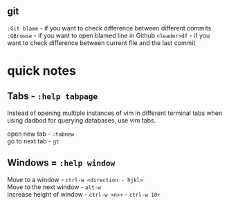 ## git

`:Git blame` - if you want to check difference between different commits  
`:GBrowse` - if you want to open blamed line in Github
`<leader>df` - if you want to check difference between current file and the last commit  

# quick notes

## Tabs - `:help tabpage`  

Instead of opening multiple instances of vim in different terminal tabs when using dadbod for querying databases, use vim tabs.  

open new tab - `:tabnew`  
go to next tab - `gt`  

## Windows = `:help window`

Move to a window - `ctrl-w <direction - hjkl>`  
Move to the next window - `alt-w`  
Increase height of window - `ctrl-w <n>+` - `ctrl-w 10+`  
